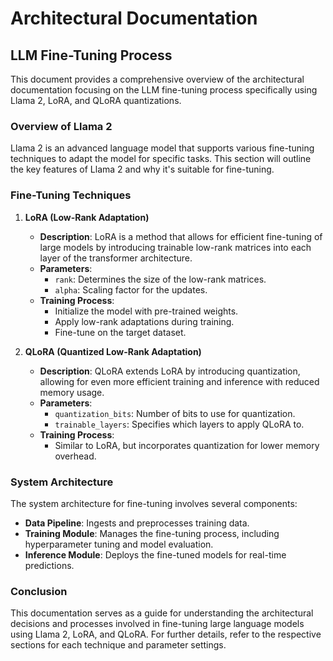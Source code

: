 # Architectural Documentation

## LLM Fine-Tuning Process

This document provides a comprehensive overview of the architectural documentation focusing on the LLM fine-tuning process specifically using Llama 2, LoRA, and QLoRA quantizations.

### Overview of Llama 2
Llama 2 is an advanced language model that supports various fine-tuning techniques to adapt the model for specific tasks. This section will outline the key features of Llama 2 and why it's suitable for fine-tuning.

### Fine-Tuning Techniques

1. **LoRA (Low-Rank Adaptation)**
   - **Description**: LoRA is a method that allows for efficient fine-tuning of large models by introducing trainable low-rank matrices into each layer of the transformer architecture.
   - **Parameters**: 
     - `rank`: Determines the size of the low-rank matrices.
     - `alpha`: Scaling factor for the updates.
   - **Training Process**:
     - Initialize the model with pre-trained weights.
     - Apply low-rank adaptations during training.
     - Fine-tune on the target dataset.

2. **QLoRA (Quantized Low-Rank Adaptation)**
   - **Description**: QLoRA extends LoRA by introducing quantization, allowing for even more efficient training and inference with reduced memory usage.
   - **Parameters**:
     - `quantization_bits`: Number of bits to use for quantization.
     - `trainable_layers`: Specifies which layers to apply QLoRA to.
   - **Training Process**:
     - Similar to LoRA, but incorporates quantization for lower memory overhead.

### System Architecture
The system architecture for fine-tuning involves several components:

- **Data Pipeline**: Ingests and preprocesses training data.
- **Training Module**: Manages the fine-tuning process, including hyperparameter tuning and model evaluation.
- **Inference Module**: Deploys the fine-tuned models for real-time predictions.

### Conclusion
This documentation serves as a guide for understanding the architectural decisions and processes involved in fine-tuning large language models using Llama 2, LoRA, and QLoRA. For further details, refer to the respective sections for each technique and parameter settings.